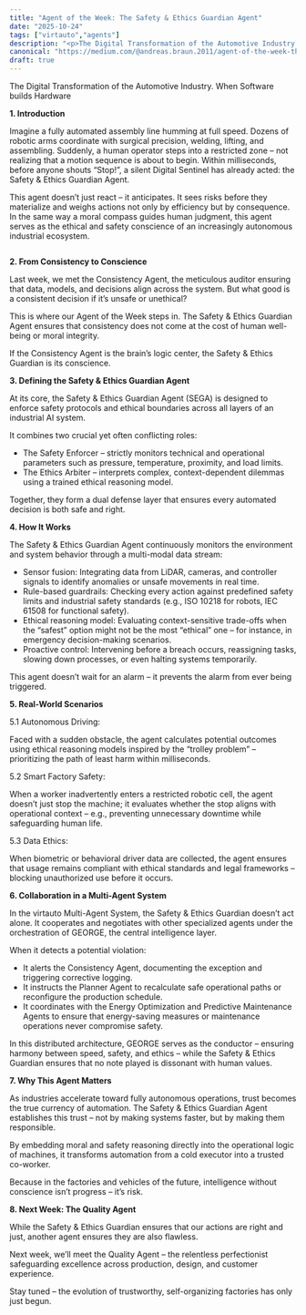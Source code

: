 ```yaml
---
title: "Agent of the Week: The Safety & Ethics Guardian Agent"
date: "2025-10-24"
tags: ["virtauto","agents"]
description: "<p>The Digital Transformation of the Automotive Industry. When Software builds Hardware</p><p><strong>1. Introduction</strong></p><p>Imagine…"
canonical: "https://medium.com/@andreas.braun.2011/agent-of-the-week-the-safety-ethics-guardian-agent-3daa82f131a6?source=rss-30b522a0a3d7------2"
draft: true
---
```


<p>The Digital Transformation of the Automotive Industry. When Software builds Hardware</p><p><strong>1. Introduction</strong></p><p>Imagine a fully automated assembly line humming at full speed. Dozens of robotic arms coordinate with surgical precision, welding, lifting, and assembling. Suddenly, a human operator steps into a restricted zone – not realizing that a motion sequence is about to begin. Within milliseconds, before anyone shouts “Stop!”, a silent Digital Sentinel has already acted: the Safety &amp; Ethics Guardian Agent.</p><p>This agent doesn’t just react – it anticipates. It sees risks before they materialize and weighs actions not only by efficiency but by consequence. In the same way a moral compass guides human judgment, this agent serves as the ethical and safety conscience of an increasingly autonomous industrial ecosystem.</p><figure><img alt="" src="https://cdn-images-1.medium.com/max/512/1*lQoc_IFUQdKAnXaPAF0dLg@2x.jpeg" /></figure><p><strong>2. From Consistency to Conscience</strong></p><p>Last week, we met the Consistency Agent, the meticulous auditor ensuring that data, models, and decisions align across the system. But what good is a consistent decision if it’s unsafe or unethical?</p><p>This is where our Agent of the Week steps in. The Safety &amp; Ethics Guardian Agent ensures that consistency does not come at the cost of human well-being or moral integrity.</p><p>If the Consistency Agent is the brain’s logic center, the Safety &amp; Ethics Guardian is its conscience.</p><p><strong>3. Defining the Safety &amp; Ethics Guardian Agent</strong></p><p>At its core, the Safety &amp; Ethics Guardian Agent (SEGA) is designed to enforce safety protocols and ethical boundaries across all layers of an industrial AI system.</p><p>It combines two crucial yet often conflicting roles:</p><ul><li>The Safety Enforcer – strictly monitors technical and operational parameters such as pressure, temperature, proximity, and load limits.</li><li>The Ethics Arbiter – interprets complex, context-dependent dilemmas using a trained ethical reasoning model.</li></ul><p>Together, they form a dual defense layer that ensures every automated decision is both safe and right.</p><p><strong>4. How It Works</strong></p><p>The Safety &amp; Ethics Guardian Agent continuously monitors the environment and system behavior through a multi-modal data stream:</p><ul><li>Sensor fusion: Integrating data from LiDAR, cameras, and controller signals to identify anomalies or unsafe movements in real time.</li><li>Rule-based guardrails: Checking every action against predefined safety limits and industrial safety standards (e.g., ISO 10218 for robots, IEC 61508 for functional safety).</li><li>Ethical reasoning model: Evaluating context-sensitive trade-offs when the “safest” option might not be the most “ethical” one – for instance, in emergency decision-making scenarios.</li><li>Proactive control: Intervening before a breach occurs, reassigning tasks, slowing down processes, or even halting systems temporarily.</li></ul><p>This agent doesn’t wait for an alarm – it prevents the alarm from ever being triggered.</p><p><strong>5. Real-World Scenarios</strong></p><p>5.1 Autonomous Driving:</p><p>Faced with a sudden obstacle, the agent calculates potential outcomes using ethical reasoning models inspired by the “trolley problem” – prioritizing the path of least harm within milliseconds.</p><p>5.2 Smart Factory Safety:</p><p>When a worker inadvertently enters a restricted robotic cell, the agent doesn’t just stop the machine; it evaluates whether the stop aligns with operational context – e.g., preventing unnecessary downtime while safeguarding human life.</p><p>5.3 Data Ethics:</p><p>When biometric or behavioral driver data are collected, the agent ensures that usage remains compliant with ethical standards and legal frameworks – blocking unauthorized use before it occurs.</p><p><strong>6. Collaboration in a Multi-Agent System</strong></p><p>In the virtauto Multi-Agent System, the Safety &amp; Ethics Guardian doesn’t act alone. It cooperates and negotiates with other specialized agents under the orchestration of GEORGE, the central intelligence layer.</p><p>When it detects a potential violation:</p><ul><li>It alerts the Consistency Agent, documenting the exception and triggering corrective logging.</li><li>It instructs the Planner Agent to recalculate safe operational paths or reconfigure the production schedule.</li><li>It coordinates with the Energy Optimization and Predictive Maintenance Agents to ensure that energy-saving measures or maintenance operations never compromise safety.</li></ul><p>In this distributed architecture, GEORGE serves as the conductor – ensuring harmony between speed, safety, and ethics – while the Safety &amp; Ethics Guardian ensures that no note played is dissonant with human values.</p><p><strong>7. Why This Agent Matters</strong></p><p>As industries accelerate toward fully autonomous operations, trust becomes the true currency of automation. The Safety &amp; Ethics Guardian Agent establishes this trust – not by making systems faster, but by making them responsible.</p><p>By embedding moral and safety reasoning directly into the operational logic of machines, it transforms automation from a cold executor into a trusted co-worker.</p><p>Because in the factories and vehicles of the future, intelligence without conscience isn’t progress – it’s risk.</p><p><strong>8. Next Week: The Quality Agent</strong></p><p>While the Safety &amp; Ethics Guardian ensures that our actions are right and just, another agent ensures they are also flawless.</p><p>Next week, we’ll meet the Quality Agent – the relentless perfectionist safeguarding excellence across production, design, and customer experience.</p><p>Stay tuned – the evolution of trustworthy, self-organizing factories has only just begun.</p><img alt="" height="1" src="https://medium.com/_/stat?event=post.clientViewed&amp;referrerSource=full_rss&amp;postId=3daa82f131a6" width="1" />


